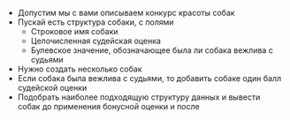 - Допустим мы с вами описываем конкурс красоты собак
- Пускай есть структура собаки, с полями
    - Строковое имя собаки
    - Целочисленная судейская оценка
    - Булевское значение, обозначающее была ли собака вежлива с судьями
- Нужно создать несколько собак
- Если собака была вежлива с судьями, то добавить собаке один балл судейской оценки
- Подобрать наиболее подходящую структуру данных и вывести собак до применения бонусной оценки и после

